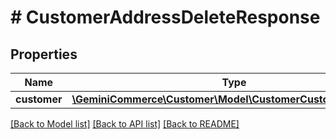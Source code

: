 # # CustomerAddressDeleteResponse


## Properties


Name | Type | Description | Notes
------------ | ------------- | ------------- | -------------
**customer**| [**\GeminiCommerce\Customer\Model\CustomerCustomerResponse**](CustomerCustomerResponse.md) |   | [optional]


[[Back to Model list]](../../README.md#models) [[Back to API list]](../../README.md#endpoints) [[Back to README]](../../README.md)